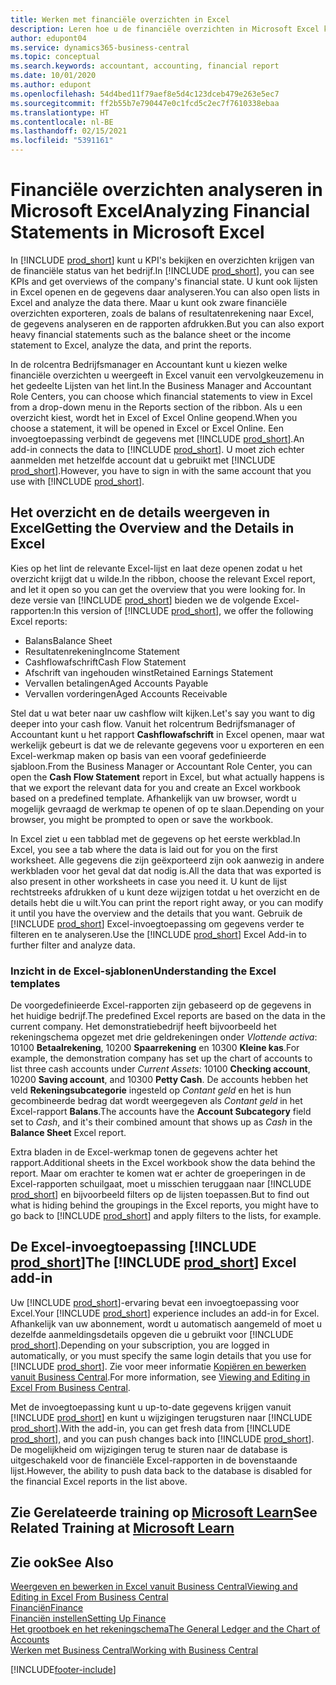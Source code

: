 ```yaml
---
title: Werken met financiële overzichten in Excel
description: Leren hoe u de financiële overzichten in Microsoft Excel kunt openen vanuit Business Central voor een betere analyse.
author: edupont04
ms.service: dynamics365-business-central
ms.topic: conceptual
ms.search.keywords: accountant, accounting, financial report
ms.date: 10/01/2020
ms.author: edupont
ms.openlocfilehash: 54d4bed11f79aef8e5d4c123dceb479e263e5ec7
ms.sourcegitcommit: ff2b55b7e790447e0c1fcd5c2ec7f7610338ebaa
ms.translationtype: HT
ms.contentlocale: nl-BE
ms.lasthandoff: 02/15/2021
ms.locfileid: "5391161"
---
```

# <a name="analyzing-financial-statements-in-microsoft-excel"></a><span data-ttu-id="55f8f-103">Financiële overzichten analyseren in Microsoft Excel</span><span class="sxs-lookup"><span data-stu-id="55f8f-103">Analyzing Financial Statements in Microsoft Excel</span></span>

<span data-ttu-id="55f8f-104">In [!INCLUDE [prod_short](includes/prod_short.md)] kunt u KPI's bekijken en overzichten krijgen van de financiële status van het bedrijf.</span><span class="sxs-lookup"><span data-stu-id="55f8f-104">In [!INCLUDE [prod_short](includes/prod_short.md)], you can see KPIs and get overviews of the company's financial state.</span></span> <span data-ttu-id="55f8f-105">U kunt ook lijsten in Excel openen en de gegevens daar analyseren.</span><span class="sxs-lookup"><span data-stu-id="55f8f-105">You can also open lists in Excel and analyze the data there.</span></span> <span data-ttu-id="55f8f-106">Maar u kunt ook zware financiële overzichten exporteren, zoals de balans of resultatenrekening naar Excel, de gegevens analyseren en de rapporten afdrukken.</span><span class="sxs-lookup"><span data-stu-id="55f8f-106">But you can also export heavy financial statements such as the balance sheet or the income statement to Excel, analyze the data, and print the reports.</span></span>  

<span data-ttu-id="55f8f-107">In de rolcentra Bedrijfsmanager en Accountant kunt u kiezen welke financiële overzichten u weergeeft in Excel vanuit een vervolgkeuzemenu in het gedeelte Lijsten van het lint.</span><span class="sxs-lookup"><span data-stu-id="55f8f-107">In the Business Manager and Accountant Role Centers, you can choose which financial statements to view in Excel from a drop-down menu in the Reports section of the ribbon.</span></span> <span data-ttu-id="55f8f-108">Als u een overzicht kiest, wordt het in Excel of Excel Online geopend.</span><span class="sxs-lookup"><span data-stu-id="55f8f-108">When you choose a statement, it will be opened in Excel or Excel Online.</span></span> <span data-ttu-id="55f8f-109">Een invoegtoepassing verbindt de gegevens met [!INCLUDE [prod_short](includes/prod_short.md)].</span><span class="sxs-lookup"><span data-stu-id="55f8f-109">An add-in connects the data to [!INCLUDE [prod_short](includes/prod_short.md)].</span></span> <span data-ttu-id="55f8f-110">U moet zich echter aanmelden met hetzelfde account dat u gebruikt met [!INCLUDE [prod_short](includes/prod_short.md)].</span><span class="sxs-lookup"><span data-stu-id="55f8f-110">However, you have to sign in with the same account that you use with [!INCLUDE [prod_short](includes/prod_short.md)].</span></span>  

## <a name="getting-the-overview-and-the-details-in-excel"></a><span data-ttu-id="55f8f-111">Het overzicht en de details weergeven in Excel</span><span class="sxs-lookup"><span data-stu-id="55f8f-111">Getting the Overview and the Details in Excel</span></span>

<span data-ttu-id="55f8f-112">Kies op het lint de relevante Excel-lijst en laat deze openen zodat u het overzicht krijgt dat u wilde.</span><span class="sxs-lookup"><span data-stu-id="55f8f-112">In the ribbon, choose the relevant Excel report, and let it open so you can get the overview that you were looking for.</span></span> <span data-ttu-id="55f8f-113">In deze versie van [!INCLUDE [prod_short](includes/prod_short.md)] bieden we de volgende Excel-rapporten:</span><span class="sxs-lookup"><span data-stu-id="55f8f-113">In this version of [!INCLUDE [prod_short](includes/prod_short.md)], we offer the following Excel reports:</span></span>

- <span data-ttu-id="55f8f-114">Balans</span><span class="sxs-lookup"><span data-stu-id="55f8f-114">Balance Sheet</span></span>  
- <span data-ttu-id="55f8f-115">Resultatenrekening</span><span class="sxs-lookup"><span data-stu-id="55f8f-115">Income Statement</span></span>  
- <span data-ttu-id="55f8f-116">Cashflowafschrift</span><span class="sxs-lookup"><span data-stu-id="55f8f-116">Cash Flow Statement</span></span>  
- <span data-ttu-id="55f8f-117">Afschrift van ingehouden winst</span><span class="sxs-lookup"><span data-stu-id="55f8f-117">Retained Earnings Statement</span></span>  
- <span data-ttu-id="55f8f-118">Vervallen betalingen</span><span class="sxs-lookup"><span data-stu-id="55f8f-118">Aged Accounts Payable</span></span>  
- <span data-ttu-id="55f8f-119">Vervallen vorderingen</span><span class="sxs-lookup"><span data-stu-id="55f8f-119">Aged Accounts Receivable</span></span>  

<span data-ttu-id="55f8f-120">Stel dat u wat beter naar uw cashflow wilt kijken.</span><span class="sxs-lookup"><span data-stu-id="55f8f-120">Let's say you want to dig deeper into your cash flow.</span></span> <span data-ttu-id="55f8f-121">Vanuit het rolcentrum Bedrijfsmanager of Accountant kunt u het rapport **Cashflowafschrift** in Excel openen, maar wat werkelijk gebeurt is dat we de relevante gegevens voor u exporteren en een Excel-werkmap maken op basis van een vooraf gedefinieerde sjabloon.</span><span class="sxs-lookup"><span data-stu-id="55f8f-121">From the Business Manager or Accountant Role Center, you can open the **Cash Flow Statement** report in Excel, but what actually happens is that we export the relevant data for you and create an Excel workbook based on a predefined template.</span></span> <span data-ttu-id="55f8f-122">Afhankelijk van uw browser, wordt u mogelijk gevraagd de werkmap te openen of op te slaan.</span><span class="sxs-lookup"><span data-stu-id="55f8f-122">Depending on your browser, you might be prompted to open or save the workbook.</span></span>  

<span data-ttu-id="55f8f-123">In Excel ziet u een tabblad met de gegevens op het eerste werkblad.</span><span class="sxs-lookup"><span data-stu-id="55f8f-123">In Excel, you see a tab where the data is laid out for you on the first worksheet.</span></span> <span data-ttu-id="55f8f-124">Alle gegevens die zijn geëxporteerd zijn ook aanwezig in andere werkbladen voor het geval dat dat nodig is.</span><span class="sxs-lookup"><span data-stu-id="55f8f-124">All the data that was exported is also present in other worksheets in case you need it.</span></span> <span data-ttu-id="55f8f-125">U kunt de lijst rechtstreeks afdrukken of u kunt deze wijzigen totdat u het overzicht en de details hebt die u wilt.</span><span class="sxs-lookup"><span data-stu-id="55f8f-125">You can print the report right away, or you can modify it until you have the overview and the details that you want.</span></span> <span data-ttu-id="55f8f-126">Gebruik de [!INCLUDE [prod_short](includes/prod_short.md)] Excel-invoegtoepassing om gegevens verder te filteren en te analyseren.</span><span class="sxs-lookup"><span data-stu-id="55f8f-126">Use the [!INCLUDE [prod_short](includes/prod_short.md)] Excel Add-in to further filter and analyze data.</span></span>  

### <a name="understanding-the-excel-templates"></a><span data-ttu-id="55f8f-127">Inzicht in de Excel-sjablonen</span><span class="sxs-lookup"><span data-stu-id="55f8f-127">Understanding the Excel templates</span></span>

<span data-ttu-id="55f8f-128">De voorgedefinieerde Excel-rapporten zijn gebaseerd op de gegevens in het huidige bedrijf.</span><span class="sxs-lookup"><span data-stu-id="55f8f-128">The predefined Excel reports are based on the data in the current company.</span></span> <span data-ttu-id="55f8f-129">Het demonstratiebedrijf heeft bijvoorbeeld het rekeningschema opgezet met drie geldrekeningen onder *Vlottende activa*: 10100 **Betaalrekening**, 10200 **Spaarrekening** en 10300 **Kleine kas**.</span><span class="sxs-lookup"><span data-stu-id="55f8f-129">For example, the demonstration company has set up the chart of accounts to list three cash accounts under *Current Assets*: 10100 **Checking account**, 10200 **Saving account**, and 10300 **Petty Cash**.</span></span> <span data-ttu-id="55f8f-130">De accounts hebben het veld **Rekeningsubcategorie** ingesteld op *Contant geld* en het is hun gecombineerde bedrag dat wordt weergegeven als *Contant geld* in het Excel-rapport **Balans**.</span><span class="sxs-lookup"><span data-stu-id="55f8f-130">The accounts have the **Account Subcategory** field set to *Cash*, and it's their combined amount that shows up as *Cash* in the **Balance Sheet** Excel report.</span></span>  

<span data-ttu-id="55f8f-131">Extra bladen in de Excel-werkmap tonen de gegevens achter het rapport.</span><span class="sxs-lookup"><span data-stu-id="55f8f-131">Additional sheets in the Excel workbook show the data behind the report.</span></span> <span data-ttu-id="55f8f-132">Maar om erachter te komen wat er achter de groeperingen in de Excel-rapporten schuilgaat, moet u misschien teruggaan naar [!INCLUDE [prod_short](includes/prod_short.md)] en bijvoorbeeld filters op de lijsten toepassen.</span><span class="sxs-lookup"><span data-stu-id="55f8f-132">But to find out what is hiding behind the groupings in the Excel reports, you might have to go back to [!INCLUDE [prod_short](includes/prod_short.md)] and apply filters to the lists, for example.</span></span>  

## <a name="the-prod_short-excel-add-in"></a><span data-ttu-id="55f8f-133">De Excel-invoegtoepassing [!INCLUDE [prod_short](includes/prod_short.md)]</span><span class="sxs-lookup"><span data-stu-id="55f8f-133">The [!INCLUDE [prod_short](includes/prod_short.md)] Excel add-in</span></span>

<span data-ttu-id="55f8f-134">Uw [!INCLUDE [prod_short](includes/prod_short.md)]-ervaring bevat een invoegtoepassing voor Excel.</span><span class="sxs-lookup"><span data-stu-id="55f8f-134">Your [!INCLUDE [prod_short](includes/prod_short.md)] experience includes an add-in for Excel.</span></span> <span data-ttu-id="55f8f-135">Afhankelijk van uw abonnement, wordt u automatisch aangemeld of moet u dezelfde aanmeldingsdetails opgeven die u gebruikt voor [!INCLUDE [prod_short](includes/prod_short.md)].</span><span class="sxs-lookup"><span data-stu-id="55f8f-135">Depending on your subscription, you are logged in automatically, or you must specify the same login details that you use for [!INCLUDE [prod_short](includes/prod_short.md)].</span></span> <span data-ttu-id="55f8f-136">Zie voor meer informatie [Kopiëren en bewerken vanuit Business Central](across-work-with-excel.md).</span><span class="sxs-lookup"><span data-stu-id="55f8f-136">For more information, see [Viewing and Editing in Excel From Business Central](across-work-with-excel.md).</span></span>  

<span data-ttu-id="55f8f-137">Met de invoegtoepassing kunt u up-to-date gegevens krijgen vanuit [!INCLUDE [prod_short](includes/prod_short.md)] en kunt u wijzigingen terugsturen naar [!INCLUDE [prod_short](includes/prod_short.md)].</span><span class="sxs-lookup"><span data-stu-id="55f8f-137">With the add-in, you can get fresh data from [!INCLUDE [prod_short](includes/prod_short.md)], and you can push changes back into [!INCLUDE [prod_short](includes/prod_short.md)].</span></span> <span data-ttu-id="55f8f-138">De mogelijkheid om wijzigingen terug te sturen naar de database is uitgeschakeld voor de financiële Excel-rapporten in de bovenstaande lijst.</span><span class="sxs-lookup"><span data-stu-id="55f8f-138">However, the ability to push data back to the database is disabled for the financial Excel reports in the list above.</span></span>  

## <a name="see-related-training-at-microsoft-learn"></a><span data-ttu-id="55f8f-139">Zie Gerelateerde training op [Microsoft Learn](/learn/modules/configure-powerbi-excel-dynamics-365-business-central/index)</span><span class="sxs-lookup"><span data-stu-id="55f8f-139">See Related Training at [Microsoft Learn](/learn/modules/configure-powerbi-excel-dynamics-365-business-central/index)</span></span>

## <a name="see-also"></a><span data-ttu-id="55f8f-140">Zie ook</span><span class="sxs-lookup"><span data-stu-id="55f8f-140">See Also</span></span>

[<span data-ttu-id="55f8f-141">Weergeven en bewerken in Excel vanuit Business Central</span><span class="sxs-lookup"><span data-stu-id="55f8f-141">Viewing and Editing in Excel From Business Central</span></span>](across-work-with-excel.md)  
[<span data-ttu-id="55f8f-142">Financiën</span><span class="sxs-lookup"><span data-stu-id="55f8f-142">Finance</span></span>](finance.md)  
[<span data-ttu-id="55f8f-143">Financiën instellen</span><span class="sxs-lookup"><span data-stu-id="55f8f-143">Setting Up Finance</span></span>](finance-setup-finance.md)  
[<span data-ttu-id="55f8f-144">Het grootboek en het rekeningschema</span><span class="sxs-lookup"><span data-stu-id="55f8f-144">The General Ledger and the Chart of Accounts</span></span>](finance-general-ledger.md)  
[<span data-ttu-id="55f8f-145">Werken met Business Central</span><span class="sxs-lookup"><span data-stu-id="55f8f-145">Working with Business Central</span></span>](ui-work-product.md)  


[!INCLUDE[footer-include](includes/footer-banner.md)]